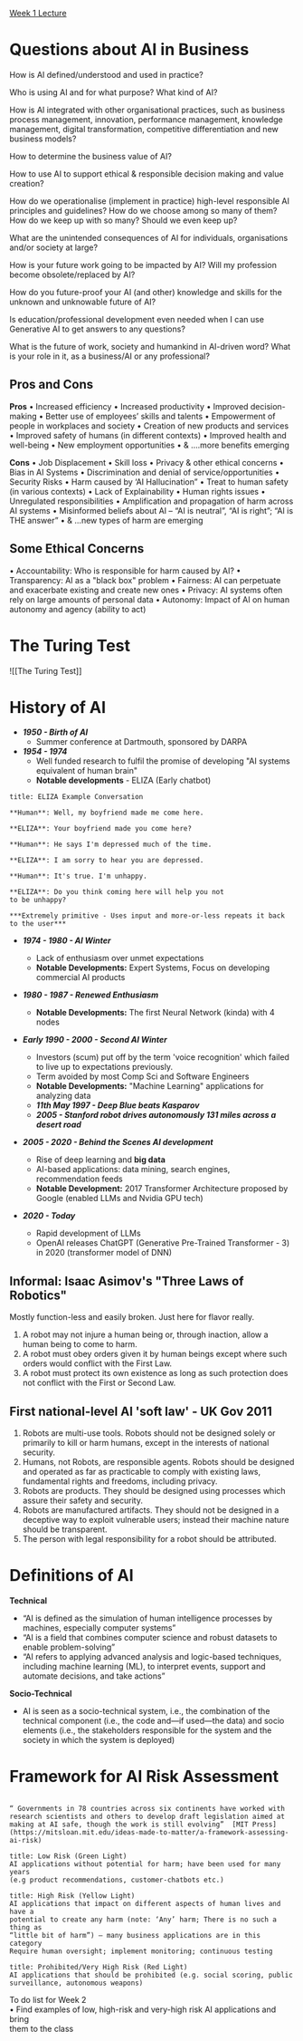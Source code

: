 [Week 1 Lecture](Attachments/BUSA6430-3430%20-%20S1%202025%20-%20LECTURE%20week%201.pdf)

# Questions about AI in Business
How is AI defined/understood and used in practice?

Who is using AI and for what purpose? What kind of AI?

How is AI integrated with other organisational practices, such as business process
management, innovation, performance management, knowledge management, digital
transformation, competitive differentiation and new business models?

How to determine the business value of AI?

How to use AI to support ethical & responsible decision making and value creation?

How do we operationalise (implement in practice) high-level responsible AI principles and
guidelines? How do we choose among so many of them? How do we keep up with so
many? Should we even keep up?

What are the unintended consequences of AI for individuals, organisations and/or society
at large?

How is your future work going to be impacted by AI? Will my profession become
obsolete/replaced by AI?

How do you future-proof your AI (and other) knowledge and skills for the unknown and
unknowable future of AI?

Is education/professional development even needed when I can use Generative AI to get
answers to any questions?

What is the future of work, society and humankind in AI-driven word? What is your role in
it, as a business/AI or any professional?

## Pros and Cons
**Pros**
• Increased efficiency
• Increased productivity
• Improved decision-making
• Better use of employees’ skills and talents
• Empowerment of people in workplaces and society
• Creation of new products and services
• Improved safety of humans (in different contexts)
• Improved health and well-being
• New employment opportunities
• & ….more benefits emerging

**Cons**
• Job Displacement
• Skill loss
• Privacy & other ethical concerns
• Bias in AI Systems
• Discrimination and denial of service/opportunities
• Security Risks
• Harm caused by ‘AI Hallucination”
• Treat to human safety (in various contexts)
• Lack of Explainability
• Human rights issues
• Unregulated responsibilities
• Amplification and propagation of harm across AI systems
• Misinformed beliefs about AI – “AI is neutral”, “AI is right”; “AI is THE answer”
• & …new types of harm are emerging

## Some Ethical Concerns
• Accountability: Who is responsible for harm caused by AI?
• Transparency: AI as a "black box" problem
• Fairness: AI can perpetuate and exacerbate existing and create new ones
• Privacy: AI systems often rely on large amounts of personal data
• Autonomy: Impact of AI on human autonomy and agency (ability to act)

# The Turing Test
![[The Turing Test]] 


# History of AI

- ***1950 - Birth of AI***
	- Summer conference at Dartmouth, sponsored by DARPA
- ***1954 - 1974***
	- Well funded research to fulfil the promise of developing "AI systems equivalent of human brain"
	- **Notable developments** - ELIZA (Early chatbot)
```ad-note
title: ELIZA Example Conversation

**Human**: Well, my boyfriend made me come here.

**ELIZA**: Your boyfriend made you come here?

**Human**: He says I'm depressed much of the time.

**ELIZA**: I am sorry to hear you are depressed.

**Human**: It's true. I'm unhappy.

**ELIZA**: Do you think coming here will help you not
to be unhappy?

***Extremely primitive - Uses input and more-or-less repeats it back to the user***
```

- ***1974 - 1980 - AI Winter***
	- Lack of enthusiasm over unmet expectations
	- **Notable Developments:** Expert Systems, Focus on developing commercial AI products

- ***1980 - 1987 - Renewed Enthusiasm***
	- **Notable Developments:** The first Neural Network (kinda) with 4 nodes

- ***Early 1990 - 2000 - Second AI Winter***
	- Investors (scum) put off by the term 'voice recognition' which failed to live up to expectations previously.
	- Term avoided by most Comp Sci and Software Engineers
	- **Notable Developments:** "Machine Learning" applications for analyzing data
	- ***11th May 1997 - Deep Blue beats Kasparov***
	- ***2005 - Stanford robot drives autonomously 131 miles across a desert road***

- ***2005 - 2020 - Behind the Scenes AI development*** 
	- Rise of deep learning and **big data**
	- AI-based applications: data mining, search engines, recommendation feeds
	- **Notable Development:** 2017 Transformer Architecture proposed by Google (enabled LLMs and Nvidia GPU tech)

- ***2020 - Today***
	- Rapid development of LLMs
	- OpenAI releases ChatGPT (Generative Pre-Trained Transformer - 3) in 2020 (transformer model of DNN)

## Informal: Isaac Asimov's "Three Laws of Robotics"
Mostly function-less and easily broken. Just here for flavor really.

1. A robot may not injure a human being or, through inaction, allow a human
being to come to harm.
2. A robot must obey orders given it by human beings except where such
orders would conflict with the First Law.
3. A robot must protect its own existence as long as such protection does not
conflict with the First or Second Law.

## First national-level AI 'soft law' - UK Gov 2011
1. Robots are multi-use tools. Robots should not be designed solely or primarily to kill
or harm humans, except in the interests of national security.
2. Humans, not Robots, are responsible agents. Robots should be designed and
operated as far as practicable to comply with existing laws, fundamental rights and
freedoms, including privacy.
3. Robots are products. They should be designed using processes which assure their
safety and security.
1. Robots are manufactured artifacts. They should not be designed in a deceptive
way to exploit vulnerable users; instead their machine nature should be transparent.
2. The person with legal responsibility for a robot should be attributed.

# Definitions of AI

**Technical**
- “AI is defined as the simulation of human intelligence processes by machines,
especially computer systems”
- “AI is a field that combines computer science and robust datasets to enable
problem-solving”
- “AI refers to applying advanced analysis and logic-based techniques, including
machine learning (ML), to interpret events, support and automate decisions, and
take actions”

**Socio-Technical**
- AI is seen as a socio-technical system, i.e., the combination of the technical component (i.e., the code and—if used—the data) and socio elements (i.e., the stakeholders responsible for the system and the society in which the system is deployed)

# Framework for AI Risk Assessment
```ad-quote

“ Governments in 78 countries across six continents have worked with research scientists and others to develop draft legislation aimed at making at AI safe, though the work is still evolving”  [MIT Press](https://mitsloan.mit.edu/ideas-made-to-matter/a-framework-assessing-ai-risk)
```

```ad-success
title: Low Risk (Green Light)
AI applications without potential for harm; have been used for many years
(e.g product recommendations, customer-chatbots etc.)
```
```ad-warning
title: High Risk (Yellow Light)
AI applications that impact on different aspects of human lives and have a
potential to create any harm (note: ‘Any’ harm; There is no such a thing as
“little bit of harm”) – many business applications are in this category
Require human oversight; implement monitoring; continuous testing
```
```ad-danger
title: Prohibited/Very High Risk (Red Light)
AI applications that should be prohibited (e.g. social scoring, public
surveillance, autonomous weapons)
```

To do list for Week 2  
• Find examples of low, high-risk and very-high risk AI applications and bring  
them to the class